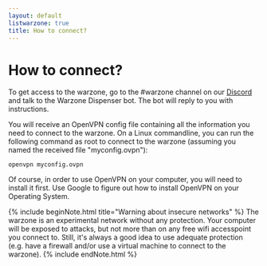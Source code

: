 ```yaml
---
layout: default
listwarzone: true
title: How to connect?
---
```


How to connect?
===============


To get access to the warzone, go to the #warzone channel on our [Discord] and talk
to the Warzone Dispenser bot.  The bot will reply to you with instructions.

You will receive an OpenVPN config file containing all the information you need
to connect to the warzone. On a Linux commandline, you can run the following
command as root to connect to the warzone (assuming you named the received file
"myconfig.ovpn"):

```
openvpn myconfig.ovpn
```

Of course, in order to use OpenVPN on your computer, you will need to install
it first.  Use Google to figure out how to install OpenVPN on your Operating
System.

{% include beginNote.html title="Warning about insecure networks" %}
The warzone is an experimental network without any protection. Your computer
will be exposed to attacks, but not more than on any free wifi accesspoint you
connect to.  Still, it's always a good idea to use adequate protection (e.g.
have a firewall and/or use a virtual machine to connect to the warzone).
{% include endNote.html %}

[Discord]: /information/chat.html
